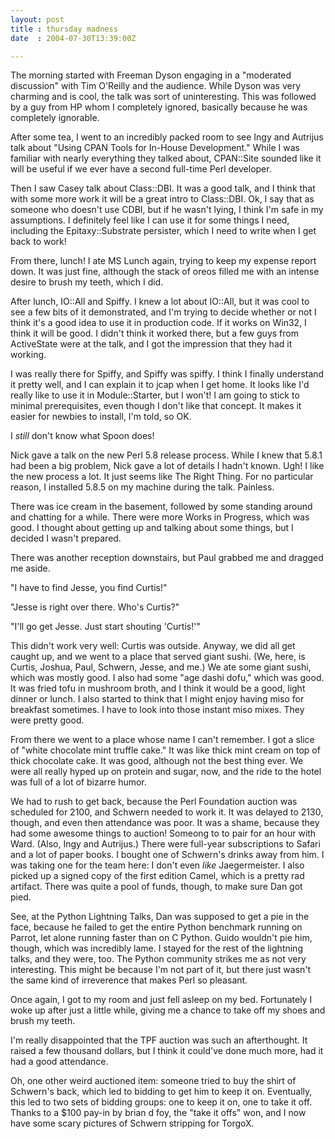 ```yaml
---
layout: post
title : thursday madness
date  : 2004-07-30T13:39:00Z

---
```

The morning started with Freeman Dyson engaging in a "moderated discussion" with Tim O'Reilly and the audience.  While Dyson was very charming and is cool, the talk was sort of uninteresting.  This was followed by a guy from HP whom I completely ignored, basically because he was completely ignorable.

After some tea, I went to an incredibly packed room to see Ingy and Autrijus talk about "Using CPAN Tools for In-House Development."  While I was familiar with nearly everything they talked about, CPAN::Site sounded like it will be useful if we ever have a second full-time Perl developer.

Then I saw Casey talk about Class::DBI.  It was a good talk, and I think that with some more work it will be a great intro to Class::DBI.  Ok, I say that as someone who doesn't use CDBI, but if he wasn't lying, I think I'm safe in my assumptions.  I definitely feel like I can use it for some things I need, including the Epitaxy::Substrate persister, which I need to write when I get back to work!

From there, lunch!  I ate MS Lunch again, trying to keep my expense report down.  It was just fine, although the stack of oreos filled me with an intense desire to brush my teeth, which I did.

After lunch, IO::All and Spiffy.  I knew a lot about IO::All, but it was cool to see a few bits of it demonstrated, and I'm trying to decide whether or not I think it's a good idea to use it in production code.  If it works on Win32, I think it will be good.  I didn't think it worked there, but a few guys from ActiveState were at the talk, and I got the impression that they had it working.

I was really there for Spiffy, and Spiffy was spiffy.  I think I finally understand it pretty well, and I can explain it to jcap when I get home.  It looks like I'd really like to use it in Module::Starter, but I won't!  I am going to stick to minimal prerequisites, even though I don't like that concept. It makes it easier for newbies to install, I'm told, so OK.

I <em>still</em> don't know what Spoon does!

Nick gave a talk on the new Perl 5.8 release process.  While I knew that 5.8.1 had been a big problem, Nick gave a lot of details I hadn't known.  Ugh!  I like the new process a lot.  It just seems like The Right Thing.  For no particular reason, I installed 5.8.5 on my machine during the talk.  Painless.

There was ice cream in the basement, followed by some standing around and chatting for a while.  There were more Works in Progress, which was good.  I thought about getting up and talking about some things, but I decided I wasn't prepared.

There was another reception downstairs, but Paul grabbed me and dragged me aside.

"I have to find Jesse, you find Curtis!"

"Jesse is right over there.  Who's Curtis?"

"I'll go get Jesse.  Just start shouting 'Curtis!'"

This didn't work very well: Curtis was outside.  Anyway, we did all get caught up, and we went to a place that served giant sushi.  (We, here, is Curtis, Joshua, Paul, Schwern, Jesse, and me.)  We ate some giant sushi, which was mostly good.  I also had some "age dashi dofu," which was good.  It was  fried tofu in mushroom broth, and I think it would be a good, light dinner or lunch.  I also started to think that I might enjoy having miso for breakfast sometimes.  I have to look into those instant miso mixes.  They were pretty good.

From there we went to a place whose name I can't remember.  I got a slice of "white chocolate mint truffle cake."  It was like thick mint cream on top of thick chocolate cake.  It was good, although not the best thing ever.  We were all really hyped up on protein and sugar, now, and the ride to the hotel was full of a lot of bizarre humor.

We had to rush to get back, because the Perl Foundation auction was scheduled for 2100, and Schwern needed to work it.  It was delayed to 2130, though, and even then attendance was poor.  It was a shame, because they had some awesome things to auction!  Someong to to pair for an hour with Ward.  (Also, Ingy and Autrijus.)  There were full-year subscriptions to Safari and a lot of paper books.  I bought one of Schwern's drinks away from him.  I was taking one for the team here:  I don't even <em>like</em> Jaegermeister.  I also picked up a signed copy of the first edition Camel, which is a pretty rad artifact.  There was quite a pool of funds, though, to make sure Dan got pied.

See, at the Python Lightning Talks, Dan was supposed to get a pie in the face, because he failed to get the entire Python benchmark running on Parrot, let alone running faster than on C Python.  Guido wouldn't pie him, though, which was incredibly lame.  I stayed for the rest of the lightning talks, and they were, too.  The Python community strikes me as not very interesting.  This might be because I'm not part of it, but there just wasn't the same kind of irreverence that makes Perl so pleasant.

Once again, I got to my room and just fell asleep on my bed.  Fortunately I woke up after just a little while, giving me a chance to take off my shoes and brush my teeth.

I'm really disappointed that the TPF auction was such an afterthought.  It raised a few thousand dollars, but I think it could've done much more, had it had a good attendance.

Oh, one other weird auctioned item:  someone tried to buy the shirt of Schwern's back, which led to bidding to get him to keep it on.  Eventually, this led to two sets of bidding groups: one to keep it on, one to take it off. Thanks to a $100 pay-in by brian d foy, the "take it offs" won, and I now have some scary pictures of Schwern stripping for TorgoX.

